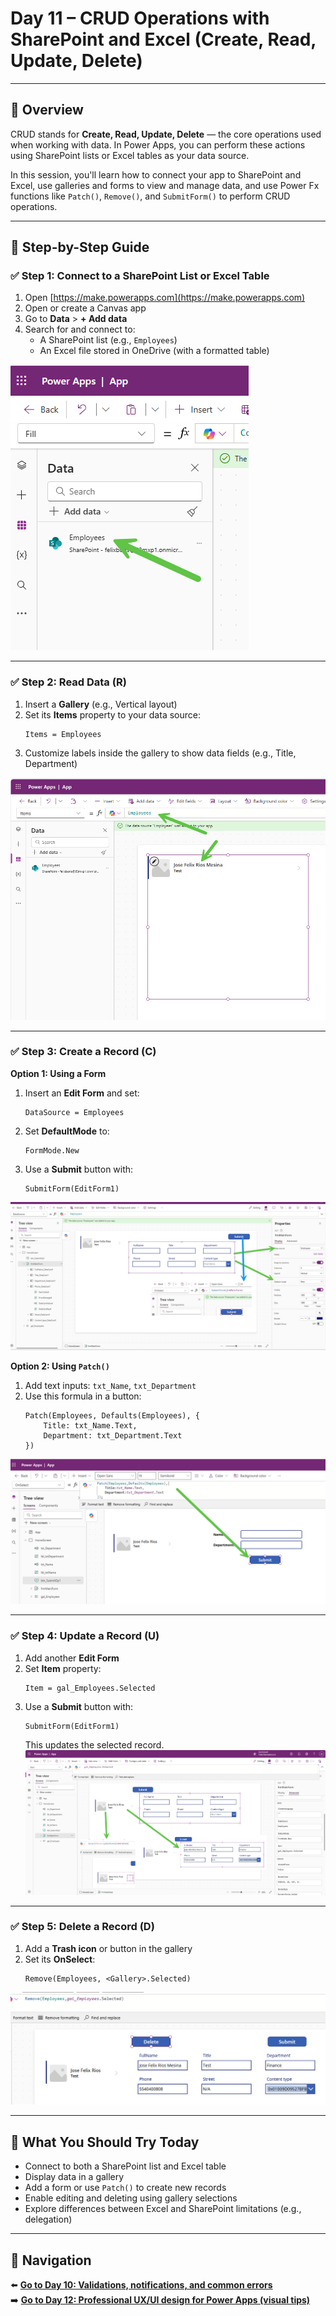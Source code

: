 
# Day 11 – CRUD Operations with SharePoint and Excel (Create, Read, Update, Delete)

---

## 📝 Overview

CRUD stands for **Create, Read, Update, Delete** — the core operations used when working with data. In Power Apps, you can perform these actions using SharePoint lists or Excel tables as your data source.

In this session, you'll learn how to connect your app to SharePoint and Excel, use galleries and forms to view and manage data, and use Power Fx functions like `Patch()`, `Remove()`, and `SubmitForm()` to perform CRUD operations.

---

## 🧭 Step-by-Step Guide

### ✅ Step 1: Connect to a SharePoint List or Excel Table

1. Open [https://make.powerapps.com](https://make.powerapps.com)
2. Open or create a Canvas app
3. Go to **Data** > **+ Add data**
4. Search for and connect to:
   - A SharePoint list (e.g., `Employees`)
   - An Excel file stored in OneDrive (with a formatted table)

![Add Data](/PowerPlatform/assets/PowerPlatform30days/Day11/Step1.png)

---

### ✅ Step 2: Read Data (R)

1. Insert a **Gallery** (e.g., Vertical layout)
2. Set its **Items** property to your data source:
   ```powerfx
   Items = Employees
   ```
3. Customize labels inside the gallery to show data fields (e.g., Title, Department)

![Read data](/PowerPlatform/assets/PowerPlatform30days/Day11/Step2.png)

---

### ✅ Step 3: Create a Record (C)

**Option 1: Using a Form**
1. Insert an **Edit Form** and set:
   ```powerfx
   DataSource = Employees
   ```
2. Set **DefaultMode** to:
   ```powerfx
   FormMode.New
   ```
3. Use a **Submit** button with:
   ```powerfx
   SubmitForm(EditForm1)
   ```
![Create a Record](/PowerPlatform/assets/PowerPlatform30days/Day11/Step3_1.png)

**Option 2: Using `Patch()`**
1. Add text inputs: `txt_Name`, `txt_Department`
2. Use this formula in a button:
   ```powerfx
   Patch(Employees, Defaults(Employees), {
       Title: txt_Name.Text,
       Department: txt_Department.Text
   })
   ```
![use Patch](/PowerPlatform/assets/PowerPlatform30days/Day11/Step3_2.png)

---

### ✅ Step 4: Update a Record (U)

1. Add another **Edit Form**
2. Set **Item** property:
   ```powerfx
   Item = gal_Employees.Selected
   ```
3. Use a **Submit** button with:
   ```powerfx
   SubmitForm(EditForm1)
   ```
   This updates the selected record.
![Update a Record](/PowerPlatform/assets/PowerPlatform30days/Day11/Step4.png)

---

### ✅ Step 5: Delete a Record (D)

1. Add a **Trash icon** or button in the gallery
2. Set its **OnSelect**:
   ```powerfx
   Remove(Employees, <Gallery>.Selected)
   ```
![Delete a Record](/PowerPlatform/assets/PowerPlatform30days/Day11/Step5.png)

---

## 🔎 What You Should Try Today

- Connect to both a SharePoint list and Excel table
- Display data in a gallery
- Add a form or use `Patch()` to create new records
- Enable editing and deleting using gallery selections
- Explore differences between Excel and SharePoint limitations (e.g., delegation)

---

## 🔁 Navigation

⬅️ [**Go to Day 10: Validations, notifications, and common errors**](/PowerPlatform/Power%20Platform%2030%20days/Day10.md)  
➡️ [**Go to Day 12: Professional UX/UI design for Power Apps (visual tips)**](/PowerPlatform/Power%20Platform%2030%20days/Day12.md)
